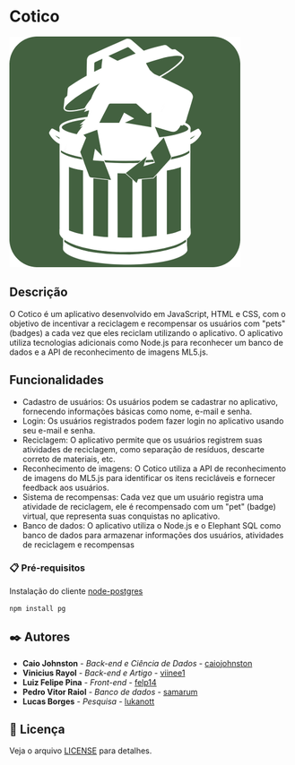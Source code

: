 # Cotico

![alt text](https://github.com/CaioJohnston/Cotico/blob/main/src/css/images/readmelogo.png?raw=true)

## Descrição

O Cotico é um aplicativo desenvolvido em JavaScript, HTML e CSS, com o objetivo de incentivar a reciclagem e recompensar os usuários com "pets" (badges) a cada vez que eles reciclam utilizando o aplicativo. O aplicativo utiliza tecnologias adicionais como Node.js para reconhecer um banco de dados e a API de reconhecimento de imagens ML5.js.

## Funcionalidades

- Cadastro de usuários: Os usuários podem se cadastrar no aplicativo, fornecendo informações básicas como nome, e-mail e senha.
- Login: Os usuários registrados podem fazer login no aplicativo usando seu e-mail e senha.
- Reciclagem: O aplicativo permite que os usuários registrem suas atividades de reciclagem, como separação de resíduos, descarte correto de materiais, etc.
- Reconhecimento de imagens: O Cotico utiliza a API de reconhecimento de imagens do ML5.js para identificar os itens recicláveis e fornecer feedback aos usuários.
- Sistema de recompensas: Cada vez que um usuário registra uma atividade de reciclagem, ele é recompensado com um "pet" (badge) virtual, que representa suas conquistas no aplicativo.
- Banco de dados: O aplicativo utiliza o Node.js e o Elephant SQL como banco de dados para armazenar informações dos usuários, atividades de reciclagem e recompensas

### 📋 Pré-requisitos

Instalação do cliente [node-postgres](https://github.com/brianc/node-postgres)

```
npm install pg
```

## ✒️ Autores

* **Caio Johnston** - *Back-end e Ciência de Dados* - [caiojohnston](https://github.com/CaioJohnston)
* **Vinicius Rayol** - *Back-end e Artigo* - [viinee1](https://github.com/Viinee1)
* **Luiz Felipe Pina** - *Front-end* - [felp14](https://github.com/Felp14)
* **Pedro Vitor Raiol** - *Banco de dados* - [samarum](https://github.com/Samarum)
* **Lucas Borges** - *Pesquisa* - [lukanott](https://github.com/Lukanott)

## 📄 Licença

Veja o arquivo [LICENSE](https://github.com/CaioJohnston/Cotico/blob/main/LICENSE) para detalhes.
